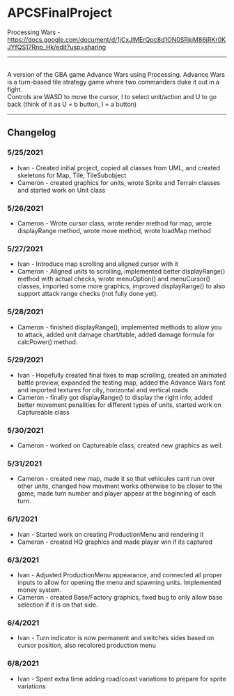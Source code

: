 # APCSFinalProject
Processing Wars - https://docs.google.com/document/d/1jCxJlMErQpc8d1ON0SRkjM86jRKr0KJYfQS17Rnp_Hk/edit?usp=sharing
<br><hr><br>
A version of the GBA game Advance Wars using Processing. Advance Wars is a turn-based tile strategy game where two commanders duke it out in a fight.
<br>
Controls are WASD to move the cursor, I to select unit/action and U to go back (think of it as U = b button, I = a button)
<br><hr>
## Changelog
### 5/25/2021
- Ivan - Created initial project, copied all classes from UML, and created skeletons for Map, Tile, TileSubobject
- Cameron - created graphics for units, wrote Sprite and Terrain classes and started work on Unit class 
### 5/26/2021
- Cameron - Wrote cursor class, wrote render method for map, wrote displayRange method, wrote move method, wrote loadMap method
### 5/27/2021
- Ivan - Introduce map scrolling and aligned cursor with it
- Cameron - Aligned units to scrolling, implemented better displayRange() method with actual checks, wrote menuOption() and menuCursor() classes, imported some more graphics, improved displayRange() to also support attack range checks (not fully done yet).
### 5/28/2021
- Cameron - finished displayRange(), implemented methods to allow you to attack, added unit damage chart/table, added damage formula for calcPower() method.
### 5/29/2021
- Ivan - Hopefully created final fixes to map scrolling, created an animated battle preview, expanded the testing map, added the Advance Wars font and imported textures for city, horizontal and vertical roads
- Cameron - finally got displayRange() to display the right info, added better movement penalities for different types of units, started work on Captureable class
### 5/30/2021
- Cameron - worked on Captureable class, created new graphics as well.
### 5/31/2021
- Cameron - created new map, made it so that vehicules cant run over other units, changed how movment works otherwise to be closer to the game, made turn number and player appear at the beginning of each turn.
### 6/1/2021
- Ivan - Started work on creating ProductionMenu and rendering it
- Cameron - created HQ graphics and made player win if its captured
### 6/3/2021
- Ivan - Adjusted ProductionMenu appearance, and connected all proper inputs to allow for opening the menu and spawning units. Implemented money system.
- Cameron - created Base/Factory graphics, fixed bug to only allow base selection if it is on that side.
### 6/4/2021
- Ivan - Turn indicator is now permanent and switches sides based on cursor position, also recolored production menu
### 6/8/2021
- Ivan - Spent extra time adding road/coast variations to prepare for sprite variations